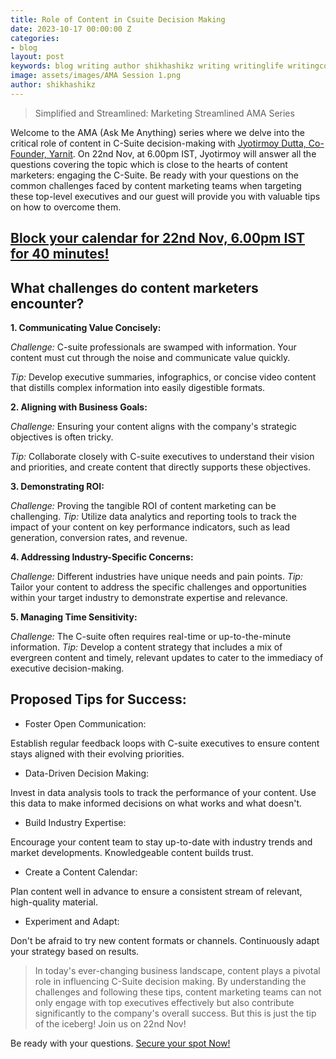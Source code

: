 ```yaml
---
title: Role of Content in Csuite Decision Making
date: 2023-10-17 00:00:00 Z
categories:
- blog
layout: post
keywords: blog writing author shikhashikz writing writinglife writingcommunity
image: assets/images/AMA Session 1.png
author: shikhashikz
---
```


> Simplified and Streamlined: Marketing Streamlined AMA Series

Welcome to the AMA (Ask Me Anything) series where we delve into the critical role of content in C-Suite decision-making with [Jyotirmoy Dutta, Co-Founder, Yarnit](https://www.linkedin.com/in/jyotirmoy-dutta-57b8b715/). On 22nd Nov, at 6.00pm IST, Jyotirmoy will answer all the questions covering the topic which is close to the hearts of content marketers: engaging the C-Suite. Be ready with your questions on the common challenges faced by content marketing teams when targeting these top-level executives and our guest will provide you with valuable tips on how to overcome them.

## [Block your calendar for 22nd Nov, 6.00pm IST for 40 minutes!](https://topmate.io/shikha_pakhide/607984) ##

## What challenges do content marketers encounter? ##

**1. Communicating Value Concisely:**

*Challenge:* C-suite professionals are swamped with information. Your content must cut through the noise and communicate value quickly.

*Tip:* Develop executive summaries, infographics, or concise video content that distills complex information into easily digestible formats.

**2. Aligning with Business Goals:**

*Challenge:* Ensuring your content aligns with the company's strategic objectives is often tricky.

*Tip:* Collaborate closely with C-suite executives to understand their vision and priorities, and create content that directly supports these objectives.

**3. Demonstrating ROI:**

*Challenge:* Proving the tangible ROI of content marketing can be challenging.
*Tip:* Utilize data analytics and reporting tools to track the impact of your content on key performance indicators, such as lead generation, conversion rates, and revenue.

**4. Addressing Industry-Specific Concerns:**

*Challenge:* Different industries have unique needs and pain points.
*Tip:* Tailor your content to address the specific challenges and opportunities within your target industry to demonstrate expertise and relevance.

**5. Managing Time Sensitivity:**

*Challenge:* The C-suite often requires real-time or up-to-the-minute information.
*Tip:* Develop a content strategy that includes a mix of evergreen content and timely, relevant updates to cater to the immediacy of executive decision-making.

## Proposed Tips for Success: ##

* Foster Open Communication:

Establish regular feedback loops with C-suite executives to ensure content stays aligned with their evolving priorities.

* Data-Driven Decision Making:

Invest in data analysis tools to track the performance of your content. Use this data to make informed decisions on what works and what doesn't.

* Build Industry Expertise:

Encourage your content team to stay up-to-date with industry trends and market developments. Knowledgeable content builds trust.

* Create a Content Calendar:

Plan content well in advance to ensure a consistent stream of relevant, high-quality material.

* Experiment and Adapt:

Don't be afraid to try new content formats or channels. Continuously adapt your strategy based on results.

> In today's ever-changing business landscape, content plays a pivotal role in influencing C-Suite decision making. By understanding the challenges and following these tips, content marketing teams can not only engage with top executives effectively but also contribute significantly to the company's overall success. But this is just the tip of the iceberg! Join us on 22nd Nov!

Be ready with your questions. [Secure your spot Now!](https://topmate.io/shikha_pakhide/607984)




